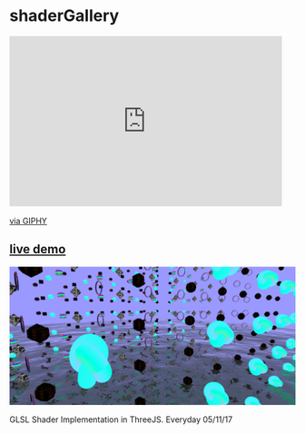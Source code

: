 # shaderGallery
<iframe src="https://giphy.com/embed/VZdO02YhYwBnW" width="480" height="300" frameBorder="0" class="giphy-embed" allowFullScreen></iframe><p><a href="https://giphy.com/gifs/glsl-threejs-shaders-VZdO02YhYwBnW">via GIPHY</a></p>

## [live demo](michaelhazani.com/projects/everydays/051117)
![alt](https://github.com/MichaelHazani/shaderGallery/raw/master/shgl.png)


GLSL Shader Implementation in ThreeJS. Everyday 05/11/17
